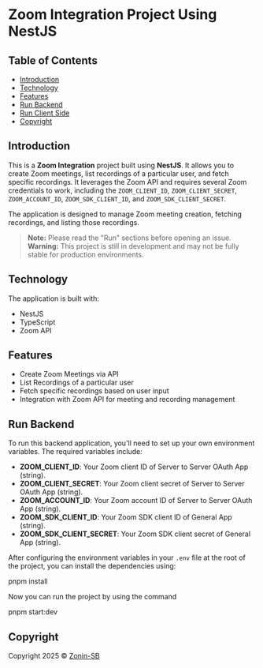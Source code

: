 # Zoom Integration Project Using NestJS

## Table of Contents

- [Introduction](#introduction)
- [Technology](#technology)
- [Features](#features)
- [Run Backend](#run-backend)
- [Run Client Side](#run-client-side)
- [Copyright](#copyright)

## Introduction

This is a **Zoom Integration** project built using **NestJS**. It allows you to create Zoom meetings, list recordings of a particular user, and fetch specific recordings. It leverages the Zoom API and requires several Zoom credentials to work, including the `ZOOM_CLIENT_ID`, `ZOOM_CLIENT_SECRET`, `ZOOM_ACCOUNT_ID`, `ZOOM_SDK_CLIENT_ID`, and `ZOOM_SDK_CLIENT_SECRET`.

The application is designed to manage Zoom meeting creation, fetching recordings, and listing those recordings.

> **Note:** Please read the "Run" sections before opening an issue.  
> **Warning:** This project is still in development and may not be fully stable for production environments.

## Technology

The application is built with:

- NestJS
- TypeScript
- Zoom API

## Features

- Create Zoom Meetings via API
- List Recordings of a particular user
- Fetch specific recordings based on user input
- Integration with Zoom API for meeting and recording management

## Run Backend

To run this backend application, you'll need to set up your own environment variables. The required variables include:

- **ZOOM_CLIENT_ID**: Your Zoom client ID of Server to Server OAuth App (string).
- **ZOOM_CLIENT_SECRET**: Your Zoom client secret of Server to Server OAuth App (string).
- **ZOOM_ACCOUNT_ID**: Your Zoom account ID of Server to Server OAuth App (string).
- **ZOOM_SDK_CLIENT_ID**: Your Zoom SDK client ID of General App (string).
- **ZOOM_SDK_CLIENT_SECRET**: Your Zoom SDK client secret of General App (string).

After configuring the environment variables in your `.env` file at the root of the project, you can install the dependencies using:

pnpm install

Now you can run the project by using the command

pnpm start:dev

## Copyright

Copyright 2025 © [Zonin-SB](https://github.com/Zonin-SB)
